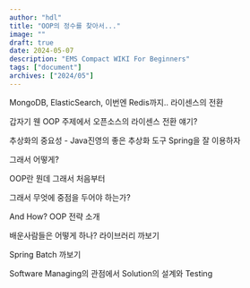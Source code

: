 ```yaml
---
author: "hdl"
title: "OOP의 정수를 찾아서..."
image: ""
draft: true
date: 2024-05-07
description: "EMS Compact WIKI For Beginners"
tags: ["document"]
archives: ["2024/05"]
---
```



MongoDB, ElasticSearch, 이번엔 Redis까지.. 라이센스의 전환

갑자기 웬 OOP 주제에서 오픈소스의 라이센스 전환 얘기?

추상화의 중요성 - Java진영의 좋은 추상화 도구 Spring을 잘 이용하자

그래서 어떻게?

OOP란 뭔데 그래서 처음부터

그래서 무엇에 중점을 두어야 하는가?


And How? OOP 전략 소개


배운사람들은 어떻게 하나? 라이브러리 까보기

Spring Batch 까보기


Software Managing의 관점에서 Solution의 설계와 Testing

